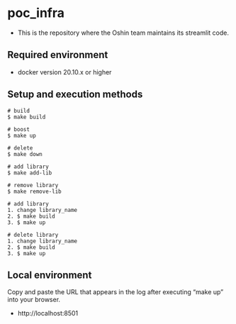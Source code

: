 # poc_infra
- This is the repository where the Oshin team maintains its streamlit code.

## Required environment

- docker version 20.10.x or higher

## Setup and execution methods

```console
# build
$ make build

# boost
$ make up

# delete
$ make down

# add library
$ make add-lib

# remove library
$ make remove-lib

# add library
1. change library_name
2. $ make build
3. $ make up

# delete library
1. change library_name
2. $ make build
3. $ make up
```

## Local environment

Copy and paste the URL that appears in the log after executing “make up” into your browser.
- http://localhost:8501
